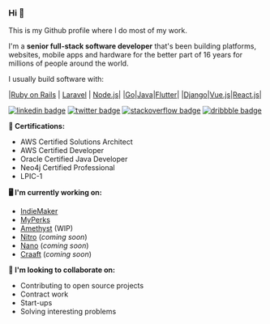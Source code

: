 ### Hi 👋

This is my Github profile where I do most of my work. 

I'm a **senior full-stack software developer** that's been building platforms, websites, mobile apps and hardware for the better part of 16 years for millions of people around the world.

I usually build software with:

|[Ruby on Rails](https://rubyonrails.org) | [Laravel](https://laravel.com) | [Node.js](https://nodejs.org/en)|
|[Go](https://golang.org)|[Java](https://www.java.com/en)|[Flutter](https://flutter.dev)|
|[Django](https://www.djangoproject.com)|[Vue.js](https://vuejs.org)|[React.js](React.js)|

[![linkedin badge](https://img.shields.io/badge/Sean_Nieuwoudt-30302f?style=flat&logo=linkedin)](https://www.linkedin.com/in/seannieuwoudt)
[![twitter badge](https://img.shields.io/badge/@thezeffness-30302f?style=flat&logo=twitter)](https://twitter.com/thezeffness)
[![stackoverflow badge](https://img.shields.io/badge/seannieuwoudt-30302f?style=flat&logo=stackoverflow)](https://stackoverflow.com/users/482842/seannieuwoudt)
[![dribbble badge](https://img.shields.io/badge/SeanNieuwoudt-30302f?style=flat&logo=dribbble)](https://dribbble.com/SeanNieuwoudt)

**🦠 Certifications:**

- AWS Certified Solutions Architect
- AWS Certified Developer 
- Oracle Certified Java Developer
- Neo4j Certified Professional
- LPIC-1

**🖥 I'm currently working on:** 

- [IndieMaker](https://indiemaker.co)
- [MyPerks](https://myperks.co.za)
- [Amethyst](https://github.com/amethyst-framework) (WIP)
- [Nitro](https://nitro.sh) (_coming soon_)
- [Nano](https://nano.sh) (_coming soon_)
- [Craaft](https://craaft.co) (_coming soon_)

**🤼 I'm looking to collaborate on:**

- Contributing to open source projects 
- Contract work
- Start-ups
- Solving interesting problems
